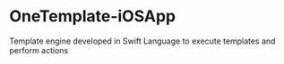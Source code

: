# OneTemplate-iOSApp
Template engine developed in Swift Language to execute templates and perform actions
